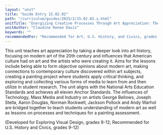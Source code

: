 ```yaml
---
layout: "unit"
title: "Guide Entry 15.02.02"
path: "/curriculum/guides/2015/2/15.02.02.x.html"
unitTitle: "Energizing Creative Processes Through Art Appreciation: The Influences American Culture had on Modern Art"
unitAuthor: "Claudine Renee Davis"
keywords: ""
recommendedFor: "Recommended for Art, U.S. History, and Civics, grades 9-12"
---
```

<main>
<p>
This unit teaches art appreciation by taking a deeper look into art history, focusing on modern art of the 20th century and influences that American culture had on art and the artists who were creating it. Aims for the lessons include being able to form objective opinions about modern art, making connections to contemporary culture discovered within art subjects, creating a painting project where students apply critical thinking, and exploring and collecting various forms of media to learn from and then utilize in student research. The unit aligns with the National Arts Education Standards and achieves all eleven Anchor Standards. The influences of Technology, Mass Media and Industry on artists George Bellows, Joseph Stella, Aaron Douglas, Norman Rockwell, Jackson Pollock and Andy Warhol are bridged together to teach students understanding of modern art as well as lessons on processes and techniques for a painting assessment.
</p>
<p>
(Developed for Exploring Visual Design, grades 9-12; Recommended for U.S. History and Civics, grades 9-12)
</p>
</main>
